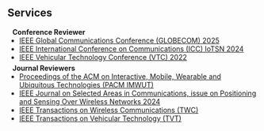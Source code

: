 ## Services

<h4 style="margin:0 10px 0;">Conference Reviewer</h4>

<ul style="margin:0 0 5px;">
  <li><a href="https://globecom2025.ieee-globecom.org/"><autocolor>IEEE Global Communications Conference (GLOBECOM) 2025</autocolor></a></li>
  <li><a href="https://icc2024.ieee-icc.org/program/symposium-technical-sessions/"><autocolor>IEEE International Conference on Communications (ICC) IoTSN 2024</autocolor></a></li>
  <li><a href="https://events.vtsociety.org/vtc2022-fall/"><autocolor>IEEE Vehicular Technology Conference (VTC) 2022</autocolor></a></li>
</ul>

<h4 style="margin:0 10px 0;">Journal Reviewers</h4>

<ul style="margin:0 0 20px;">
  <li><a href="https://dl.acm.org/journal/imwut"><autocolor>Proceedings of the ACM on Interactive, Mobile, Wearable and Ubiquitous Technologies (PACM IMWUT)</autocolor></a></li>
  <li><a href="https://ieeexplore.ieee.org/xpl/tocresult.jsp?isnumber=10640259&punumber=49/"><autocolor>IEEE Journal on Selected Areas in Communications, issue on Positioning and Sensing Over Wireless Networks 2024</autocolor></a></li>
  <li><a href="https://ieeexplore.ieee.org/xpl/RecentIssue.jsp?punumber=7693"><autocolor>IEEE Transactions on Wireless Communications (TWC)</autocolor></a></li>
  <li><a href="https://ieeexplore.ieee.org/xpl/RecentIssue.jsp?punumber=25"><autocolor>IEEE Transactions on Vehicular Technology (TVT)</autocolor></a></li>
</ul>
